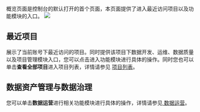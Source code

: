 概览页面是控制台的默认打开的首个页面，本页面提供了进入最近访问项目以及功能模块的入口。
![](https://qcloudimg.tencent-cloud.cn/raw/23e3b4c5c655107ba7067d75579cc5ba.png)

## 最近项目
展示了当前账号下最近访问的项目。同时提供该项目下数据开发、运维、数据质量以及项目管理模块入口，您可以点击进入功能模块进行具体的操作。同时您也可以单击**查看全部项目**进入项目列表，详情请参见 [项目列表](https://cloud.tencent.com/document/product/1267/72614)。

## 数据资产管理与数据治理
您可以单击**数据运营**进行相关功能模块进行具体的操作，详情请参见[ 数据运营](https://cloud.tencent.com/document/product/1267/72426)。
